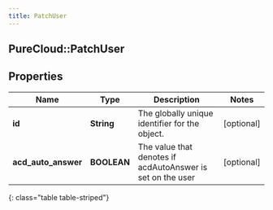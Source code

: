```yaml
---
title: PatchUser
---
```

## PureCloud::PatchUser

## Properties

|Name | Type | Description | Notes|
|------------ | ------------- | ------------- | -------------|
| **id** | **String** | The globally unique identifier for the object. | [optional] |
| **acd_auto_answer** | **BOOLEAN** | The value that denotes if acdAutoAnswer is set on the user | [optional] |
{: class="table table-striped"}


